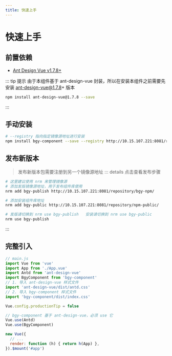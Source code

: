 ```yaml
---
title: 快速上手
---
```



# 快速上手
## 前置依赖
- [Ant Design Vue v1.7.8+](https://www.antdv.com)

::: tip 提示
由于本组件基于 ant-design-vue 封装，所以在安装本组件之前需要先安装 ant-design-vue@1.7.8+ 版本
```bash
npm install ant-design-vue@1.7.8 --save
```
:::


<!-- ## 私有Npm库
本组件未公开发版到 [Npm](https://www.npmjs.com/) 库中，而是发布在 [内网Npm](http://10.15.107.221:8081/#browse/search/npm/) 库中，因此在安装之前需要设置 npm 镜像，推荐使用 NRM 方式管理镜像源。

> 以下方式选择其中一种即可
- NRM方式管理镜像
```bash
# 全局安装 nrm，如果已安装请忽略
npm install nrm --global

# 添加镜像源 bgy
nrm add bgy http://10.15.107.221:8081/repository/npm-public/

# 列出已有镜像源
nrm ls

# 切换到镜像源地址为上面添加的 bgy 地址
nrm use bgy
```

- NPM方式管理镜像
```bash
# 设置镜像源地址
npm config set http://10.15.107.221:8081/repository/npm-public/
```

- YARN方式管理镜像
```bash
# 设置镜像源地址
yarn config set registry http://10.15.107.221:8081/repository/npm-public/
``` -->


## 手动安装

```bash
# --registry 指向指定镜像源地址进行安装
npm install bgy-component --save --registry http://10.15.107.221:8081/repository/npm-public/
```

## 发布新版本
> 发布新版本包需要注册到另一个镜像源地址
::: details 点击查看发布步骤
```bash
# 这里建议使用 nrm 来管理镜像源
# 添加发版镜像源地址，用于发布组件库使用
nrm add bgy-publish http://10.15.107.221:8081/repository/bgy-npm/

# 添加安装组件库地址
nrm add bgy-public http://10.15.107.221:8081/repository/npm-public/

# 发版请切换到 nrm use bgy-publish   安装请切换到 nrm use bgy-public
nrm use bgy-publish
```
:::

## 完整引入
```js
// main.js
import Vue from 'vue'
import App from './App.vue'
import Antd from 'ant-design-vue'
import BgyComponent from 'bgy-component'
// 1. 导入 ant-design-vue 样式文件
import 'ant-design-vue/dist/antd.css'
// 2. 导入 bgy-component 样式文件
import 'bgy-component/dist/index.css'

Vue.config.productionTip = false

// bgy-component 基于 ant-design-vue，必须 use 它
Vue.use(Antd)
Vue.use(BgyComponent)

new Vue({
  // ...
  render: function (h) { return h(App) },
}).$mount('#app')

```